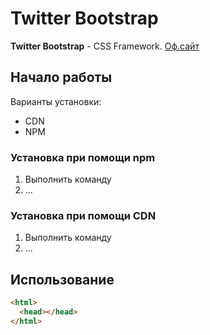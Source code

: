 # Twitter Bootstrap

**Twitter Bootstrap** - CSS Framework. [Оф.сайт](htpps://getbootstrap.com)

## Начало работы 
Варианты установки:
* CDN
* NPM

### Установка при помощи npm
1. Выполнить команду
2. ...

### Установка при помощи CDN 
1. Выполнить команду
2. ...

## Использование
```html
<html>
  <head></head>
</html>
```
